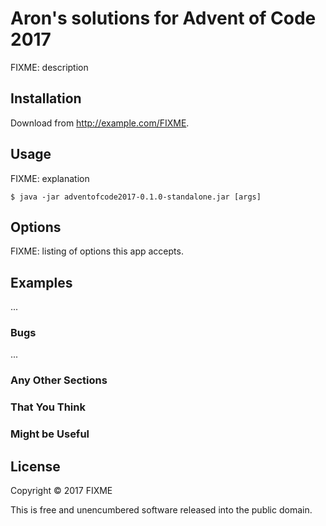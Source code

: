 # Aron's solutions for Advent of Code 2017

FIXME: description

## Installation

Download from http://example.com/FIXME.

## Usage

FIXME: explanation

    $ java -jar adventofcode2017-0.1.0-standalone.jar [args]

## Options

FIXME: listing of options this app accepts.

## Examples

...

### Bugs

...

### Any Other Sections
### That You Think
### Might be Useful

## License

Copyright © 2017 FIXME

This is free and unencumbered software released into the public domain.


